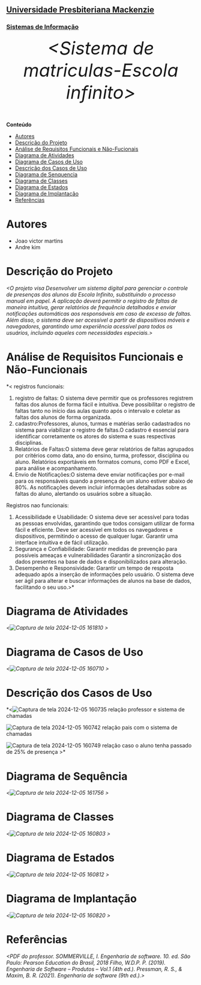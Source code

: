 <h2><a href= "https://www.mackenzie.br">Universidade Presbiteriana Mackenzie</a></h2>
<h3><a href= "https://www.mackenzie.br/graduacao/sao-paulo-higienopolis/sistemas-de-informacao">Sistemas de Informação</a></h3>


<font size="+12"><center>
*&lt;Sistema de matriculas-Escola infinito&gt;*
</center></font>

**Conteúdo**

- [Autores](#nome-alunos)
- [Descrição do Projeto](#introdução-do-projeto)
- [Análise de Requisitos Funcionais e Não-Fucionais](#descrição-dos-requisitos)
- [Diagrama de Atividades](#diagrama-de-atividades) 
- [Diagrama de Casos de Uso](#diagrama-de-comportamento-atores)
- [Descrição dos Casos de Uso](#descrição-das-funcões)
- [Diagrama de Senquencia](#diagrama-de-ordem-interações)
- [Diagrama de Classes](#diagrama-orientado-objetos)
- [Diagrama de Estados](#diagrama-estrutura-componente)
- [Diagrama de Implantação](#diagrama-de-hardware-software)
- [Referências](#referências)


# Autores

* Joao victor martins
* Andre kim


# Descrição do Projeto

*&lt;O projeto visa Desenvolver um sistema digital para gerenciar o controle de presenças dos alunos da Escola Infinito, substituindo o processo manual em papel. A aplicação deverá permitir o registro de faltas de maneira intuitiva, gerar relatórios de frequência detalhados e enviar notificações automáticas aos responsáveis em caso de excesso de faltas. Além disso, o sistema deve ser acessível a partir de dispositivos móveis e navegadores, garantindo uma experiência acessível para todos os usuários, incluindo aqueles com necessidades especiais.&gt;*

# Análise de Requisitos Funcionais e Não-Funcionais
*&lt;
registros funcionais:
1. registro de faltas: O sistema deve permitir que os professores registrem faltas dos alunos de forma fácil e intuitiva. Deve possibilitar o registro de faltas tanto no início das aulas quanto após o intervalo e coletar as faltas dos alunos de forma organizada.
2. cadastro:Professores, alunos, turmas e matérias serão cadastrados no sistema para viabilizar o registro de faltas.O cadastro é essencial para identificar corretamente os atores do sistema e suas respectivas disciplinas.
3. Relatórios de Faltas:O sistema deve gerar relatórios de faltas agrupados por critérios como data, ano do ensino, turma, professor, disciplina ou aluno.
Relatórios exportáveis em formatos comuns, como PDF e Excel, para análise e acompanhamento.
4. Envio de Notificações:O sistema deve enviar notificações por e-mail para os responsáveis quando a presença de um aluno estiver abaixo de 80%.
As notificações devem incluir informações detalhadas sobre as faltas do aluno, alertando os usuários sobre a situação.

Registros nao funcionais:
1. Acessibilidade e Usabilidade: O sistema deve ser acessível para todas as pessoas envolvidas, garantindo que todos consigam utilizar de forma fácil e eficiente.
Deve ser acessível em todos os navegadores e dispositivos, permitindo o acesso de qualquer lugar.
Garantir uma interface intuitiva e de fácil utilização.
2. Segurança e Confiabilidade: Garantir medidas de prevenção para possíveis ameaças e vulnerabilidades
Garantir a sincronização dos dados presentes na base de dados e disponibilizados para alteração.
3. Desempenho e Responsividade: Garantir um tempo de resposta adequado após a inserção de informações pelo usuário.
O sistema deve ser ágil para alterar e buscar informações de alunos na base de dados, facilitando o seu uso.&gt;*

# Diagrama de Atividades

*&lt;![Captura de tela 2024-12-05 161810](https://github.com/user-attachments/assets/9cd447a8-a2cd-4328-9c70-98a1d5409164)
&gt;*

# Diagrama de Casos de Uso

*&lt;![Captura de tela 2024-12-05 160710](https://github.com/user-attachments/assets/2f837015-2d91-4025-977f-78c63d976e28)
&gt;*

# Descrição dos Casos de Uso

*&lt;![Captura de tela 2024-12-05 160735](https://github.com/user-attachments/assets/e216aa7f-373a-4313-9e96-f5c3693c3026)
relação professor e sistema de chamadas

![Captura de tela 2024-12-05 160742](https://github.com/user-attachments/assets/ce8f0971-5529-4443-b495-caf11b62e062)
relação pais com o sistema de chamadas

![Captura de tela 2024-12-05 160749](https://github.com/user-attachments/assets/74c7fca0-d454-432f-a857-f1eb46a296e9)
relação caso o aluno tenha passado de 25% de presença 
&gt;*

# Diagrama de Sequência

*&lt;![Captura de tela 2024-12-05 161756](https://github.com/user-attachments/assets/c6585522-91c7-4b1f-8231-7261a45f658f)
&gt;*

# Diagrama de Classes

*&lt;![Captura de tela 2024-12-05 160803](https://github.com/user-attachments/assets/30780450-8588-441e-8f23-80472a6a2bd5)
&gt;*

# Diagrama de Estados

*&lt;![Captura de tela 2024-12-05 160812](https://github.com/user-attachments/assets/14e65645-197e-4260-ae0f-053d14a2ab00)
&gt;*

# Diagrama de Implantação

*&lt;![Captura de tela 2024-12-05 160820](https://github.com/user-attachments/assets/8c17bc9f-a9c1-41ae-b984-d41af2e0c683)
&gt;*

# Referências

*&lt;PDF do professor. SOMMERVILLE, I. Engenharia de software. 10. ed. São Paulo: Pearson Education do Brasil, 2018 Filho, W.D.P. P. (2019). Engenharia de Software – Produtos – Vol.1 (4th ed.). Pressman, R. S., & Maxim, B. R. (2021). Engenharia de software (9th ed.).&gt;*
